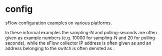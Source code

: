 # config

sFlow configuration examples on various platforms.

In these informal examples the sampling-N and polling-seconds are often given as example numbers (e.g. 10000 for sampling-N and 20 for polling-seconds), while the sFlow collector IP address is often given as <collector-ip> and an address belonging to the switch is often denoted as <loopback-ip>.
